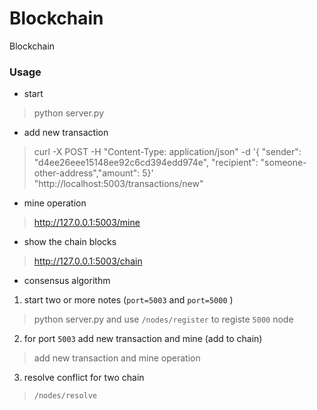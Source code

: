 # Blockchain
Blockchain

### Usage

- start
> python server.py  


- add new transaction 
> curl -X POST -H "Content-Type: application/json" -d '{ "sender": "d4ee26eee15148ee92c6cd394edd974e", "recipient": "someone-other-address","amount": 5}' "http://localhost:5003/transactions/new"

- mine operation
> http://127.0.0.1:5003/mine  

- show the chain blocks
> http://127.0.0.1:5003/chain
 
- consensus algorithm

1. start two or more notes (`port=5003` and `port=5000` )  
> python server.py and use `/nodes/register` to registe `5000` node
2. for port `5003` add new transaction and mine (add to chain)
> add new transaction and mine operation
3. resolve conflict for two chain  
> `/nodes/resolve`


